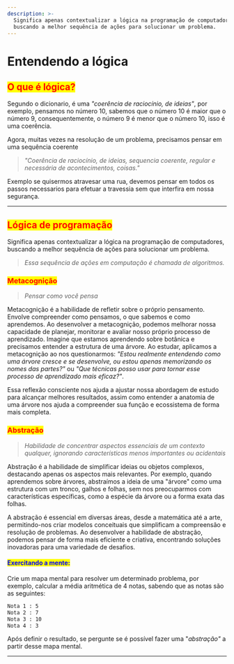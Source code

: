 ```yaml
---
description: >-
  Significa apenas contextualizar a lógica na programação de computadores,
  buscando a melhor sequência de ações para solucionar um problema.
---
```


# Entendendo a lógica

## <mark style="color:red;">O que é lógica?</mark>

Segundo o dicionario, é uma _"coerência de raciocínio, de ideias"_, por exemplo, pensamos no número 10, sabemos que o número 10 é maior que o número 9, consequentemente, o número 9 é menor que o número 10, isso é uma coerência.

Agora, muitas vezes na resolução de um problema, precisamos pensar em uma sequência coerente

> _"Coerência de raciocínio, de ideias, sequencia coerente, regular e necessária de acontecimentos, coisas."_

Exemplo se quisermos atravesar uma rua, devemos pensar em todos os passos necessarios para efetuar a travessia sem que interfira em nossa segurança.

***

## <mark style="color:red;">Lógica de programação</mark>

Significa apenas contextualizar a lógica na programação de computadores, buscando a melhor sequência de ações para solucionar um problema.

> _Essa sequência de ações em computação é chamada de algoritmos._

### <mark style="color:red;">**Metacognição**</mark>

> _Pensar como você pensa_

Metacognição é a habilidade de refletir sobre o próprio pensamento. Envolve compreender como pensamos, o que sabemos e como aprendemos. Ao desenvolver a metacognição, podemos melhorar nossa capacidade de planejar, monitorar e avaliar nosso próprio processo de aprendizado. Imagine que estamos aprendendo sobre botânica e precisamos entender a estrutura de uma árvore. Ao estudar, aplicamos a metacognição ao nos questionarmos: _"Estou realmente entendendo como uma árvore cresce e se desenvolve, ou estou apenas memorizando os nomes das partes?"_ ou _"Que técnicas posso usar para tornar esse processo de aprendizado mais eficaz?"_.&#x20;

Essa reflexão consciente nos ajuda a ajustar nossa abordagem de estudo para alcançar melhores resultados, assim como entender a anatomia de uma árvore nos ajuda a compreender sua função e ecossistema de forma mais completa.

### <mark style="color:red;">**Abstração**</mark>

> _Habilidade de concentrar aspectos essenciais de um contexto qualquer, ignorando características menos importantes ou acidentais_

Abstração é a habilidade de simplificar ideias ou objetos complexos, destacando apenas os aspectos mais relevantes. Por exemplo, quando aprendemos sobre árvores, abstraímos a ideia de uma "árvore" como uma estrutura com um tronco, galhos e folhas, sem nos preocuparmos com características específicas, como a espécie da árvore ou a forma exata das folhas.&#x20;

A abstração é essencial em diversas áreas, desde a matemática até a arte, permitindo-nos criar modelos conceituais que simplificam a compreensão e resolução de problemas. Ao desenvolver a habilidade de abstração, podemos pensar de forma mais eficiente e criativa, encontrando soluções inovadoras para uma variedade de desafios.

#### <mark style="color:blue;">Exercitando a mente:</mark>

Crie um mapa mental para resolver um determinado problema, por exemplo, calcular a média aritmética de 4 notas, sabendo que as notas são as seguintes:

```sh
Nota 1 : 5
Nota 2 : 7
Nota 3 : 10
Nota 4 : 3
```

Após definir o resultado, se pergunte se é possível fazer uma "_abstração"_ a partir desse mapa mental.

***
